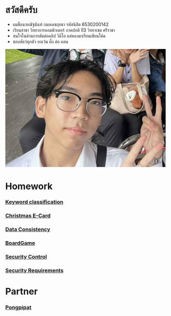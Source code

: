 # สวัสดีครับ
- ผมชื่อนายณัฐนันท์ กมลเดชฤทธา รหัสนิสิต 6530200142
- เรียนสาขา วิทยาการคอมพิวเตอร์ ภาคปกติ ปี3 วิทยาเขต ศรีราชา
- สนใจในด้านการตัดต่อคลิป วิดีโอ แต่หลงมาเรียนเขียนโค้ด
- ชอบสัตว์ทุกตัว ยกเว้น ผึ้ง ต่อ แตน


![Alt text](assets/1727268648824.jpg)
# Homework
### [Keyword classification](classification.md)
### [Christmas E-Card](Christmas.md)
### [Data Consistency](consistency.md)
### [BoardGame](BoardGame.md)
### [Security Control](security-control.md)
### [Security Requirements](security-requirements.md)
# Partner
### [Pongpipat](https://6530200711.github.io)
